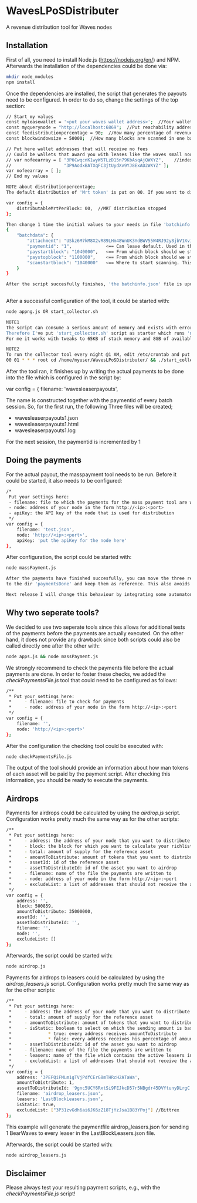 # WavesLPoSDistributer
A revenue distribution tool for Waves nodes

## Installation
First of all, you need to install Node.js (https://nodejs.org/en/) and NPM. Afterwards the installation of the dependencies could be done via:
```sh
mkdir node_modules
npm install
```
Once the dependencies are installed, the script that generates the payouts need to be configured. In order to do so, change the settings of the top section:
```sh
// Start my values
const myleasewallet = '<put your waves wallet address>';  //Your wallet address where all leases point
const myquerynode = "http://localhost:6869";  //Put reachability address of API access of the node you want to use for querying the waves blockchain. Defaults localnode
const feedistributionpercentage = 90;  //How many percentage of revenues to distribute. Defaults 90% 
const blockwindowsize = 50000;  //How many blocks are scanned in one batch for payments

// Put here wallet addresses that will receive no fees
// Could be wallets that award you with leases like the waves small node program
// var nofeearray = [ "3P6CwqcnK1wyW5TLzD15n79KbAsqAjQWXYZ",    //index0
//                    "3P9AodxBATXqFC3jtUydXv9YJ8ExAD2WXYZ" ];
var nofeearray = [ ];
// End my values

NOTE about distributionpercentage;
The default distribution of 'Mrt token' is put on 00. If you want to distribute Mrt to leasers, change value appropriate for number of tokens to divide;

var config = {
    distributableMrtPerBlock: 00,  //MRT distribution stopped
};

Then change 1 time the initial values to your needs in file 'batchinfo.json'. Default content is;
{
    "batchdata": {
        "attachment": "USkz6M7kM8X2vR89LHm48WnUK3YdBWV55W4RJ92y8jbV1XviPSzbTCdXWxtx",  <== Base58 encoded attachment message ("Thanks for leasing to plukkieforger :-)") 
        "paymentid": "1",             <== Can leave default. Used in the filenames that are created by the collectorscript
        "paystartblock": "1040000",   <== From which block should we start to consider payments
        "paystopblock": "1100000",    <== From which block should we stop scanning
        "scanstartblock": "1040000"   <== Where to start scanning. This is your first block with the first incoming lease to your wallet
    }
}

After the script succesfully finishes, 'the batchinfo.json' file is updated automatically for the next run. So it's a one time editing by hand for this file :-)
 
```
After a successful configuration of the tool, it could be started with:
```sh
node appng.js OR start_collector.sh

NOTE1
The script can consume a serious amount of memory and exists with errors during it's run.
Therefore I've put 'start_collector.sh' script as starter which runs 'node appng.js' with some memory optimized settings. 
For me it works with tweaks to 65KB of stack memory and 8GB of available RAM. So use 'start_collector.sh' if you run into problems.

NOTE2
To run the collector tool every night @1 AM, edit /etc/crontab and put (where the tool WavesLPoSDistributer is located in /home/myuser/...):
00 01 * * * root cd /home/myuser/WavesLPoSDistributer/ && ./start_collector.sh

```
After the tool ran, it finishes up by writing the actual payments to be done into the file which is configured in the script by:

var config = {
	filename: 'wavesleaserpayouts',

The name is constructed together with the paymentid of every  batch session. So, for the first run, the following Three files will be created;
- wavesleaserpayouts1.json
- wavesleaserpayouts1.html
- wavesleaserpayouts1.log

For the next session, the paymentid is incremented by 1
 
## Doing the payments
For the actual payout, the masspayment tool needs to be run. Before it could be started, it also needs to be configured:
```sh
/*
 Put your settings here:
 - filename: file to which the payments for the mass payment tool are written
 - node: address of your node in the form http://<ip>:<port>
 - apiKey: the API key of the node that is used for distribution
 */
var config = {
    filename: 'test.json',
    node: 'http://<ip>:<port>',
    apiKey: 'put the apiKey for the node here'
},
```
After configuration, the script could be started with:
```sh
node massPayment.js

After the payments have finished succesfully, you can move the three respective payoutfiles (i.e. wavesleaserpayouts1.json, wavesleaserpayouts1.json and wavesleaserpayouts1.log
to the dir 'paymentsDone' and keep them as reference. This also avoids accidental duplicate payments if you would run the masspayment tool again without changing the filename.

Next release I will change this behaviour by integrating some automaton here :-)
```
## Why two seperate tools?
We decided to use two seperate tools since this allows for additional tests of the payments before the payments are actually executed. On the other hand, it does not provide any drawback since both scripts could also be called directly one after the other with:
```sh
node apps.js && node massPayment.js
```
We strongly recommend to check the payments file before the actual payments are done. In order to foster these checks, we added the _checkPaymentsFile.js_ tool that could need to be configured as follows:
```sh
/**
 * Put your settings here:
 *     - filename: file to check for payments
 *     - node: address of your node in the form http://<ip>:<port
 */
var config = {
    filename: '',
    node: 'http://<ip>:<port>'
};
```
After the configuration the checking tool could be executed with:
```sh
node checkPaymentsFile.js
```
The output of the tool should provide an information about how man tokens of each asset will be paid by the payment script. After checking this information, you should be ready to execute the payments.
## Airdrops
Payments for airdrops could be calculated by using the _airdrop.js_ script. Configuration works pretty much the same way as for the other scripts:
```sh
/**
 * Put your settings here:
 *     - address: the address of your node that you want to distribute from
 *     - block: the block for which you want to calculate your richlist
 *     - total: amount of supply for the reference asset
 *     - amountToDistribute: amount of tokens that you want to distribute (have decimals in mind here...)
 *     - assetId: id of the reference asset
 *     - assetToDistributeId: id of the asset you want to airdrop
 *     - filename: name of the file the payments are written to
 *     - node: address of your node in the form http://<ip>:<port
 *     - excludeList: a list of addresses that should not receive the airdrop, e.g., exchanges...
 */
var config = {
    address: '',
    block: 500859,
    amountToDistribute: 35000000,
    assetId: '',
    assetToDistributeId: '',
    filename: '',
    node: '',
    excludeList: []
};
```
Afterwards, the script could be started with:
```sh
node airdrop.js
```

Payments for airdrops to leasers could be calculated by using the _airdrop_leasers.js_ script. Configuration works pretty much the same way as for the other scripts:
```sh
/**
 * Put your settings here:
 *     - address: the address of your node that you want to distribute from
 *     - total: amount of supply for the reference asset
 *     - amountToDistribute: amount of tokens that you want to distribute (have decimals in mind here...)
 *     - isStatic: boolean to select on which the sending amount is bases, true/false 
 *     			* true: every address receives amountToDistribute
 *     			* false: every address receives his percentage of amountToDistribute based on leased waves    
 *     - assetToDistributeId: id of the asset you want to airdrop
 *     - filename: name of the file the payments are written to
 *     - leasers: name of the file which contains the active leasers info, generated by app.js (LastBlockLeasers.json)
 *     - excludeList: a list of addresses that should not receive the airdrop, e.g., exchanges...
 */
var config = {
    address: '3PEFQiFMLm1gTVjPdfCErG8mTHRcH2ATaWa',
    amountToDistribute: 1,
    assetToDistributeId: '9gnc5UCY6RxtSi9FEJkcD57r5NBgdr45DVYtunyDLrgC', //BearWaves
    filename: 'airdrop_leasers.json',
    leasers: 'LastBlockLeasers.json',
    isStatic: true,
    excludeList: ["3P31zvGdh6ai6JK6zZ18TjYzJsa1B83YPoj"] //Bittrex
};
```
This example will generate the paymentfile airdrop_leasers.json for sending 1 BearWaves to every leaser in the LastBlockLeasers.json file.

Afterwards, the script could be started with:
```sh
node airdrop_leasers.js
```

## Disclaimer
Please always test your resulting payment scripts, e.g., with the _checkPaymentsFile.js_ script!

